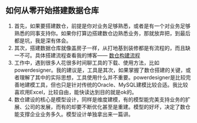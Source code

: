 ## 如何从零开始搭建数据仓库

1. 首先，如果要搭建数仓，前提是你对业务足够熟悉，或者是有一个对业务足够熟悉的同事支持你。如果你打算边搭建数仓边熟悉业务，那就放弃把，到最后都是坑，我是深有体会。
2. 其次，搭建数据仓库就像盖房子一样，从打地基到装修都是有流程的，而且缺一不可。具体搭建流程查看我的博客—— [数仓构建流程](https://blog.csdn.net/fenglei0415/article/details/99101592)
3. 工作中，遇到很多人花很多时间聊工具的下载、使用方法，比如powerdesigner。我的建议是，工具是其次，如果掌握了数仓搭建的关键，或者理解了其中的实际思想，工具使用什么并不重要。powerdesigner是比较完善地建模工具，但也只是针对传统的Oracle、MySQL建模比较合适。我比较喜欢用Excel，比较自由，能快读达到目的就是ok的。
4. 数仓建设的核心是模型设计，同样是维度建模，有的模型能完美支持业务的扩展、公司的发展，而有的却要不断优化甚至是重建。模型的好坏，决定了数仓能支撑企业业务多久。模型设计单独拿出来一篇讲。